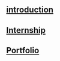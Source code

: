 ## <strong>[introduction](https://dongzhsarry.github.io/Sarry/me)<strong>


## <strong>[Internship](https://dongzhsarry.github.io/Sarry/internship)<strong>
  

## <strong>[Portfolio](https://dongzhsarry.github.io/Sarry/portfolio)<strong>
